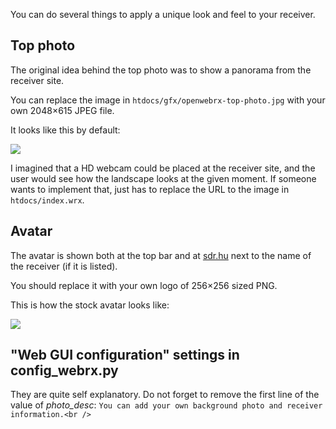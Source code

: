 You can do several things to apply a unique look and feel to your receiver.

## Top photo
The original idea behind the top photo was to show a panorama from the receiver site.

You can replace the image in `htdocs/gfx/openwebrx-top-photo.jpg` with your own 2048×615 JPEG file.

It looks like this by default: 

![](https://raw.githubusercontent.com/simonyiszk/openwebrx/master/htdocs/gfx/openwebrx-top-photo.jpg)

I imagined that a HD webcam could be placed at the receiver site, and the user would see how the landscape looks at the given moment. If someone wants to implement that, just has to replace the URL to the image in `htdocs/index.wrx`.

## Avatar
The avatar is shown both at the top bar and at [sdr.hu](http://sdr.hu) next to the name of the receiver (if it is listed).

You should replace it with your own logo of 256×256 sized PNG.

This is how the stock avatar looks like:

![](https://raw.githubusercontent.com/simonyiszk/openwebrx/master/htdocs/gfx/openwebrx-avatar.png)

## "Web GUI configuration" settings in config_webrx.py
They are quite self explanatory. Do not forget to remove the first line of the value of *photo_desc*:
`You can add your own background photo and receiver information.<br />`